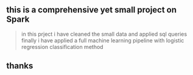 ## this is a comprehensive yet small project on Spark

> in this prject i have cleaned the small data 
and applied sql queries 
finally i have applied a full machine learning pipeline 
with logistic regression classification method

## thanks

